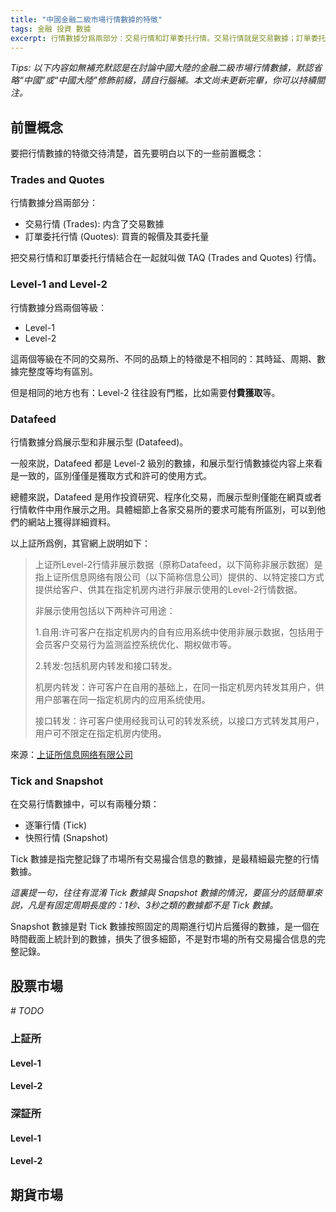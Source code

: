 ```yaml
---
title: "中國金融二級市場行情數據的特徵"
tags: 金融 投資 數據
excerpt: 行情數據分爲兩部分：交易行情和訂單委托行情。交易行情就是交易數據；訂單委托行情就是買賣的報價及其委托量。把交易行情和訂單委托行情結合在一起就叫做 TAQ (Trades and Quotes) 行情。而其中，中國的金融二級市場行情數據分爲兩個等級：Level-1 和 Level-2。不同的金融品類、不同的行情數據等級均有不同的特徵，包括時延、周期、數據完整度等均有區別。本文就詳細地介紹了其中的區別。
---
```


*Tips: 以下内容如無補充默認是在討論中國大陸的金融二級市場行情數據，默認省略“中國”或“中國大陸”修飾前綴，請自行腦補。本文尚未更新完畢，你可以持續關注。*



## 前置概念

要把行情數據的特徵交待清楚，首先要明白以下的一些前置概念：



### Trades and Quotes

行情數據分爲兩部分：

- 交易行情 (Trades): 内含了交易數據
- 訂單委托行情 (Quotes): 買賣的報價及其委托量

把交易行情和訂單委托行情結合在一起就叫做 TAQ (Trades and Quotes) 行情。



### Level-1 and Level-2

行情數據分爲兩個等級：

- Level-1
- Level-2

這兩個等級在不同的交易所、不同的品類上的特徵是不相同的：其時延、周期、數據完整度等均有區別。

但是相同的地方也有：Level-2 往往設有門檻，比如需要**付費獲取**等。



### Datafeed

行情數據分爲展示型和非展示型 (Datafeed)。

一般來説，Datafeed 都是 Level-2 級別的數據，和展示型行情數據從内容上來看是一致的，區別僅僅是獲取方式和許可的使用方式。

總體來説，Datafeed 是用作投資研究、程序化交易，而展示型則僅能在網頁或者行情軟件中用作展示之用。具體細節上各家交易所的要求可能有所區別，可以到他們的網站上獲得詳細資料。

以上証所爲例，其官網上説明如下：

> 上证所Level-2行情非展示数据（原称Datafeed，以下简称非展示数据）是指上证所信息网络有限公司（以下简称信息公司）提供的、以特定接口方式提供给客户、供其在指定机房内进行非展示使用的Level-2行情数据。
>
> 非展示使用包括以下两种许可用途：
>
> 1.自用:许可客户在指定机房内的自有应用系统中使用非展示数据，包括用于会员客户交易行为监测监控系统优化、期权做市等。
>
> 2.转发:包括机房内转发和接口转发。
>
> 机房内转发：许可客户在自用的基础上，在同一指定机房内转发其用户，供用户部署在同一指定机房内的应用系统使用。
>
> 接口转发：许可客户使用经我司认可的转发系统，以接口方式转发其用户，用户可不限定在指定机房内使用。

來源：[上证所信息网络有限公司](https://ic.sseinfo.com/page/business/ywsq_level2Datafeed.jsp)



### Tick and Snapshot

在交易行情數據中，可以有兩種分類：

- 逐筆行情 (Tick)
- 快照行情 (Snapshot)

Tick 數據是指完整記錄了市場所有交易撮合信息的數據，是最精細最完整的行情數據。

*這裏提一句，往往有混淆 Tick 數據與 Snapshot 數據的情況，要區分的話簡單來説，凡是有固定周期長度的：1秒、3秒之類的數據都不是 Tick 數據。*

Snapshot 數據是對 Tick 數據按照固定的周期進行切片后獲得的數據，是一個在時間截面上統計到的數據，損失了很多細節，不是對市場的所有交易撮合信息的完整記錄。



## 股票市場

*# TODO*

### 上証所

#### Level-1

#### Level-2



### 深証所

#### Level-1

#### Level-2



## 期貨市場

